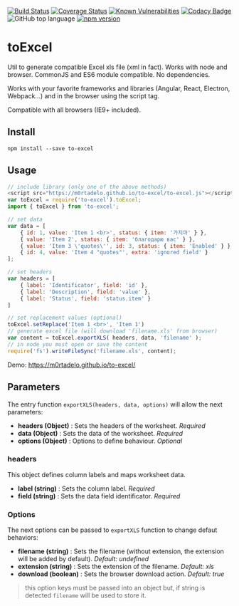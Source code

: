 [![Build Status](https://travis-ci.org/m0rtadelo/to-excel.svg?branch=master)](https://travis-ci.org/m0rtadelo/to-excel)
[![Coverage Status](https://coveralls.io/repos/github/m0rtadelo/to-excel/badge.svg?branch=master)](https://coveralls.io/github/m0rtadelo/to-excel?branch=master)
[![Known Vulnerabilities](https://snyk.io//test/github/m0rtadelo/to-excel/badge.svg?targetFile=package.json)](https://snyk.io//test/github/m0rtadelo/to-excel?targetFile=package.json)
[![Codacy Badge](https://api.codacy.com/project/badge/Grade/2ef49526659748808e26722c7f31ca62)](https://www.codacy.com/app/m0rtadelo/to-excel?utm_source=github.com&amp;utm_medium=referral&amp;utm_content=m0rtadelo/to-excel&amp;utm_campaign=Badge_Grade)
![GitHub top language](https://img.shields.io/github/languages/top/m0rtadelo/to-excel.svg)
[![npm version](https://badge.fury.io/js/to-excel.svg)](https://badge.fury.io/js/to-excel)

# toExcel

Util to generate compatible Excel xls file (xml in fact). Works with node and browser. CommonJS and ES6 module compatible. No dependencies.

Works with your favorite frameworks and libraries (Angular, React, Electron, Webpack...) and in the browser using the script tag. 

Compatible with all browsers (IE9+ included).

## Install

```npm install --save to-excel```

## Usage

```javascript
// include library (only one of the above methods)
<script src="https://m0rtadelo.github.io/to-excel/to-excel.js"></script> // HTML
var toExcel = require('to-excel').toExcel;                               // CommonJS 
import { toExcel } from 'to-excel';                                      // ES6 

// set data
var data = [
    { id: 1, value: 'Item 1 <br>', status: { item: '가지마' } },
    { value: 'Item 2', status: { item: 'благодарю вас' } },
    { value: 'Item 3 \'quotes\'', id: 3, status: { item: 'Enabled' } },
    { id: 4, value: 'Item 4 "quotes"', extra: 'ignored field' }
];

// set headers
var headers = [
    { label: 'Identificator', field: 'id' },
    { label: 'Description', field: 'value' },
    { label: 'Status', field: 'status.item' }
]

// set replacement values (optional)
toExcel.setReplace('Item 1 <br>', 'Item 1')
// generate excel file (will download 'filename.xls' from browser)
var content = toExcel.exportXLS( headers, data, 'filename' );
// in node you must open or save the content
require('fs').writeFileSync('filename.xls', content);
```

Demo: https://m0rtadelo.github.io/to-excel/

## Parameters

The entry function `exportXLS(headers, data, options)` will allow the next parameters:
* **headers (Object)** : Sets the headers of the worksheet. *Required*
* **data (Object)** : Sets the data of the worksheet. *Required*
* **options (Object)** : Options to define behaviour. *Optional*

### headers

This object defines column labels and maps worksheet data.

* **label (string)** : Sets the column label. *Required*
* **field (string)** : Sets the data field identificator. *Required*

### Options

The next options can be passed to `exportXLS` function to change defaut behaviors:
* **filename (string)** : Sets the filename (without extension, the extension will be added by default). *Default: undefined*
* **extension (string)** : Sets the extension of the filename. *Default: xls*
* **download (boolean)** : Sets the browser download action. *Default: true*

> this option keys must be passed into an object but, if string is detected `filename` will be used to store it.